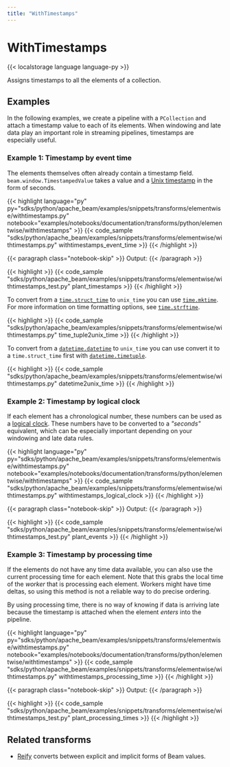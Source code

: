 ```yaml
---
title: "WithTimestamps"
---
```


<!--
Licensed under the Apache License, Version 2.0 (the "License");
you may not use this file except in compliance with the License.
You may obtain a copy of the License at

http://www.apache.org/licenses/LICENSE-2.0

Unless required by applicable law or agreed to in writing, software
distributed under the License is distributed on an "AS IS" BASIS,
WITHOUT WARRANTIES OR CONDITIONS OF ANY KIND, either express or implied.
See the License for the specific language governing permissions and
limitations under the License.
-->

# WithTimestamps

{{< localstorage language language-py >}}

Assigns timestamps to all the elements of a collection.

## Examples

In the following examples, we create a pipeline with a `PCollection` and attach a timestamp value to each of its elements.
When windowing and late data play an important role in streaming pipelines, timestamps are especially useful.

### Example 1: Timestamp by event time

The elements themselves often already contain a timestamp field.
`beam.window.TimestampedValue` takes a value and a
[Unix timestamp](https://en.wikipedia.org/wiki/Unix_time)
in the form of seconds.

{{< highlight language="py" py="sdks/python/apache_beam/examples/snippets/transforms/elementwise/withtimestamps.py"
  notebook="examples/notebooks/documentation/transforms/python/elementwise/withtimestamps" >}}
{{< code_sample "sdks/python/apache_beam/examples/snippets/transforms/elementwise/withtimestamps.py" withtimestamps_event_time >}}
{{< /highlight >}}

{{< paragraph class="notebook-skip" >}}
Output:
{{< /paragraph >}}

{{< highlight >}}
{{< code_sample "sdks/python/apache_beam/examples/snippets/transforms/elementwise/withtimestamps_test.py" plant_timestamps >}}
{{< /highlight >}}

To convert from a
[`time.struct_time`](https://docs.python.org/3/library/time.html#time.struct_time)
to `unix_time` you can use
[`time.mktime`](https://docs.python.org/3/library/time.html#time.mktime).
For more information on time formatting options, see
[`time.strftime`](https://docs.python.org/3/library/time.html#time.strftime).

{{< highlight >}}
{{< code_sample "sdks/python/apache_beam/examples/snippets/transforms/elementwise/withtimestamps.py" time_tuple2unix_time >}}
{{< /highlight >}}

To convert from a
[`datetime.datetime`](https://docs.python.org/3/library/datetime.html#datetime.datetime)
to `unix_time` you can use convert it to a `time.struct_time` first with
[`datetime.timetuple`](https://docs.python.org/3/library/datetime.html#datetime.datetime.timetuple).

{{< highlight >}}
{{< code_sample "sdks/python/apache_beam/examples/snippets/transforms/elementwise/withtimestamps.py" datetime2unix_time >}}
{{< /highlight >}}

### Example 2: Timestamp by logical clock

If each element has a chronological number, these numbers can be used as a
[logical clock](https://en.wikipedia.org/wiki/Logical_clock).
These numbers have to be converted to a _"seconds"_ equivalent, which can be especially important depending on your windowing and late data rules.

{{< highlight language="py" py="sdks/python/apache_beam/examples/snippets/transforms/elementwise/withtimestamps.py"
  notebook="examples/notebooks/documentation/transforms/python/elementwise/withtimestamps" >}}
{{< code_sample "sdks/python/apache_beam/examples/snippets/transforms/elementwise/withtimestamps.py" withtimestamps_logical_clock >}}
{{< /highlight >}}

{{< paragraph class="notebook-skip" >}}
Output:
{{< /paragraph >}}

{{< highlight >}}
{{< code_sample "sdks/python/apache_beam/examples/snippets/transforms/elementwise/withtimestamps_test.py" plant_events >}}
{{< /highlight >}}

### Example 3: Timestamp by processing time

If the elements do not have any time data available, you can also use the current processing time for each element.
Note that this grabs the local time of the _worker_ that is processing each element.
Workers might have time deltas, so using this method is not a reliable way to do precise ordering.

By using processing time, there is no way of knowing if data is arriving late because the timestamp is attached when the element _enters_ into the pipeline.

{{< highlight language="py" py="sdks/python/apache_beam/examples/snippets/transforms/elementwise/withtimestamps.py"
  notebook="examples/notebooks/documentation/transforms/python/elementwise/withtimestamps" >}}
{{< code_sample "sdks/python/apache_beam/examples/snippets/transforms/elementwise/withtimestamps.py" withtimestamps_processing_time >}}
{{< /highlight >}}

{{< paragraph class="notebook-skip" >}}
Output:
{{< /paragraph >}}

{{< highlight >}}
{{< code_sample "sdks/python/apache_beam/examples/snippets/transforms/elementwise/withtimestamps_test.py" plant_processing_times >}}
{{< /highlight >}}

## Related transforms

- [Reify](/documentation/transforms/python/elementwise/reify) converts between explicit and implicit forms of Beam values.
